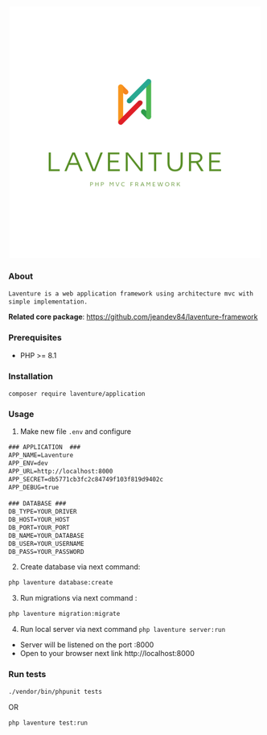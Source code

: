 <p align="center">
<a href="https://laventure.ru" target="_blank">
 <img src="./public/assets/img/logo/laventure.png" width="500">
</a>
</p>


### About
```
Laventure is a web application framework using architecture mvc with simple implementation.
```

**Related core package**: https://github.com/jeandev84/laventure-framework


### Prerequisites 
- PHP >= 8.1


### Installation
```
composer require laventure/application
```


### Usage

1. Make new file ```.env``` and configure
```
### APPLICATION  ###
APP_NAME=Laventure
APP_ENV=dev
APP_URL=http://localhost:8000
APP_SECRET=db5771cb3fc2c84749f103f819d9402c
APP_DEBUG=true

### DATABASE ###
DB_TYPE=YOUR_DRIVER
DB_HOST=YOUR_HOST
DB_PORT=YOUR_PORT
DB_NAME=YOUR_DATABASE
DB_USER=YOUR_USERNAME
DB_PASS=YOUR_PASSWORD
```

2. Create database via next command: 
```bash
php laventure database:create
```


3. Run migrations via next command : 
```bash
php laventure migration:migrate
```


4. Run local server via next command ```php laventure server:run```
- Server will be listened on the port :8000
- Open to your browser next link http://localhost:8000


### Run tests 
```bash
./vendor/bin/phpunit tests
```
OR 
```bash 
php laventure test:run
```







